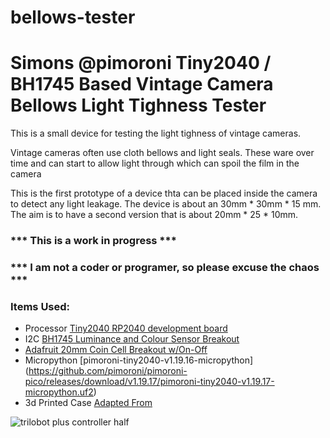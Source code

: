 # bellows-tester
# Simons @pimoroni Tiny2040 / BH1745 Based Vintage Camera Bellows Light Tighness Tester

This is a small device for testing the light tighness of vintage cameras.

Vintage cameras often use cloth bellows and light seals. These ware over time and can start to allow light through which can spoil the film in the camera

This is the first prototype of a device thta can be placed inside the camera to detect any light leakage. The device is about an 30mm * 30mm * 15 mm. The aim is to have a second version that is about 20mm * 25 * 10mm.

### *** This is a work in progress ***

### *** I am not a coder or programer, so please excuse the chaos ***

### Items Used:
- Processor [Tiny2040 RP2040 development board](https://shop.pimoroni.com/products/tiny-2040?variant=39560012234835)
- I2C [BH1745 Luminance and Colour Sensor Breakout](https://shop.pimoroni.com/products/bh1745-luminance-and-colour-sensor-breakout)
- [Adafruit 20mm Coin Cell Breakout w/On-Off](https://shop.pimoroni.com/products/adafruit-20mm-coin-cell-breakout-w-on-off-switch-cr2032?variant=821160901)
- Micropython [pimoroni-tiny2040-v1.19.16-micropython] (https://github.com/pimoroni/pimoroni-pico/releases/download/v1.19.17/pimoroni-tiny2040-v1.19.17-micropython.uf2)
- 3d Printed Case [Adapted From](https://www.printables.com/model/166430-case-for-adafruit-qt-py-rp2040-and-seeed-xiao-rp20)

![trilobot plus controller half](https://user-images.githubusercontent.com/122044826/212179922-8c774104-d420-4df5-91af-77403d0690f8.jpg)


